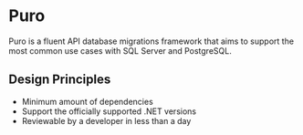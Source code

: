 # Puro

Puro is a fluent API database migrations framework that aims to support the most common use cases with SQL Server and PostgreSQL.

## Design Principles
* Minimum amount of dependencies
* Support the officially supported .NET versions
* Reviewable by a developer in less than a day